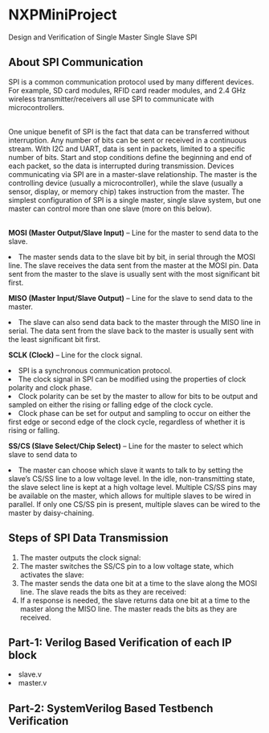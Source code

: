 # NXPMiniProject
Design and Verification of Single Master Single Slave SPI

## About SPI Communication

SPI is a common communication protocol used by many different devices. For example, SD card modules, RFID card reader modules, and 2.4 GHz wireless transmitter/receivers all use SPI to communicate with microcontrollers. <br><br>

One unique benefit of SPI is the fact that data can be transferred without interruption. Any number of bits can be sent or received in a continuous stream. With I2C and UART, data is sent in packets, limited to a specific number of bits. Start and stop conditions define the beginning and end of each packet, so the data is interrupted during transmission. Devices communicating via SPI are in a master-slave relationship. The master is the controlling device (usually a microcontroller), while the slave (usually a sensor, display, or memory chip) takes instruction from the master. The simplest configuration of SPI is a single master, single slave system, but one master can control more than one slave (more on this below). <br><br>

<b>MOSI (Master Output/Slave Input)</b> – Line for the master to send data to the slave.
<li>The master sends data to the slave bit by bit, in serial through the MOSI line. The slave receives the data sent from the master at the MOSI pin. Data sent from the master to the slave is usually sent with the most significant bit first.

<b>MISO (Master Input/Slave Output)</b> – Line for the slave to send data to the master.
<li>The slave can also send data back to the master through the MISO line in serial. The data sent from the slave back to the master is usually sent with the least significant bit first.

<b>SCLK (Clock)</b> – Line for the clock signal.
<li>SPI is a synchronous communication protocol. 
<li>The clock signal in SPI can be modified using the properties of clock polarity and clock phase. 
<li>Clock polarity can be set by the master to allow for bits to be output and sampled on either the rising or falling edge of the clock cycle. 
<li>Clock phase can be set for output and sampling to occur on either the first edge or second edge of the clock cycle, regardless of whether it is rising or falling.

<b>SS/CS (Slave Select/Chip Select)</b> – Line for the master to select which slave to send data to
<li>The master can choose which slave it wants to talk to by setting the slave’s CS/SS line to a low voltage level. In the idle, non-transmitting state, the slave select line is kept at a high voltage level. Multiple CS/SS pins may be available on the master, which allows for multiple slaves to be wired in parallel. If only one CS/SS pin is present, multiple slaves can be wired to the master by daisy-chaining.

## Steps of SPI Data Transmission
<ol>
<li>The master outputs the clock signal:
<li>The master switches the SS/CS pin to a low voltage state, which activates the slave:
<li>The master sends the data one bit at a time to the slave along the MOSI line. The slave reads the bits as they are received:
<li>If a response is needed, the slave returns data one bit at a time to the master along the MISO line. The master reads the bits as they are received.
</ol>

## Part-1: Verilog Based Verification of each IP block
<li> slave.v 
<li> master.v
  
## Part-2: SystemVerilog Based Testbench Verification

